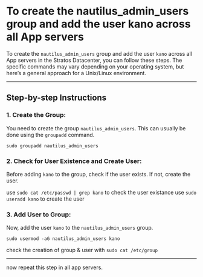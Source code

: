 # To create the nautilus_admin_users group and add the user kano across all App servers

To create the `nautilus_admin_users` group and add the user `kano` across all App servers in the Stratos Datacenter, you can follow these steps. The specific commands may vary depending on your operating system, but here’s a general approach for a Unix/Linux environment.

---

## Step-by-step Instructions

### 1. Create the Group:
You need to create the group `nautilus_admin_users`. This can usually be done using the `groupadd` command.

`sudo groupadd nautilus_admin_users`

### 2. Check for User Existence and Create User:
Before adding `kano` to the group, check if the user exists. If not, create the user.

use `sudo cat /etc/passwd | grep kano` to check the user existance
use `sudo useradd kano` to create the user

### 3. Add User to Group:
Now, add the user `kano` to the `nautilus_admin_users` group.

`sudo usermod -aG nautilus_admin_users kano`

check the creation of group & user with `sudo cat /etc/group`

---

now repeat this step in all app servers.
